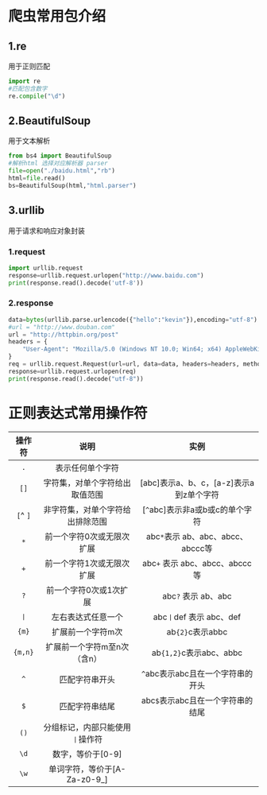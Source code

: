 # 爬虫常用包介绍

## 1.re

用于正则匹配

```python
import re
#匹配包含数字
re.compile("\d")
```

## 2.BeautifulSoup

用于文本解析

```python
from bs4 import BeautifulSoup
#解析html 选择对应解析器 parser
file=open("./baidu.html","rb")
html=file.read()
bs=BeautifulSoup(html,"html.parser")
```

## 3.urllib

用于请求和响应对象封装

### 1.request

```python
import urllib.request
response=urllib.request.urlopen("http://www.baidu.com")
print(response.read().decode('utf-8'))
```

### 2.response

```python
data=bytes(urllib.parse.urlencode({"hello":"kevin"}),encoding="utf-8")
#url = "http://www.douban.com"
url = "http://httpbin.org/post"
headers = {
    "User-Agent": "Mozilla/5.0 (Windows NT 10.0; Win64; x64) AppleWebKit/537.36 (KHTML, like Gecko) Chrome/95.0.4638.69 Safari/537.36"
}
req = urllib.request.Request(url=url, data=data, headers=headers, method="POST")
response=urllib.request.urlopen(req)
print(response.read().decode("utf-8"))
```

# 正则表达式常用操作符

|  操作符  |               说明               |                  实例                   |
| :------: | :------------------------------: | :-------------------------------------: |
|   `.`    |         表示任何单个字符         |                                         |
|   `[]`   |  字符集，对单个字符给出取值范围  | [abc]表示a、b、c，[a-z]表示a到z单个字符 |
| `[`^ `]` | 非字符集，对单个字符给出排除范围 |     [`^`abc]表示非a或b或c的单个字符     |
|   `*`    |    前一个字符0次或无限次扩展     |    abc`*`表示 ab、abc、abcc、abccc等    |
|   `+`    |    前一个字符1次或无限次扩展     |     abc`+` 表示 abc、abcc、abccc等      |
|   `?`    |      前一个字符0次或1次扩展      |           abc`?` 表示 ab、abc           |
|   `丨`    |        左右表达式任意一个        |         abc`丨`def 表示 abc、def         |
|  `{m}`   |        扩展前一个字符m次         |            ab`{2}`c表示abbc             |
| `{m,n}`  |   扩展前一个字符m至n次（含n）    |         ab`{1,2}`c表示abc、abbc         |
|   `^`    |          匹配字符串开头          |    `^`abc表示abc且在一个字符串的开头    |
|   `$`    |          匹配字符串结尾          |    abc`$`表示abc且在一个字符串的结尾    |
|   `()`   | 分组标记，内部只能使用`丨`操作符  |                                         |
|   `\d`   |        数字，等价于[0-9]         |                                         |
|   `\w`   |   单词字符，等价于[A-Za-z0-9_]   |                                         |

